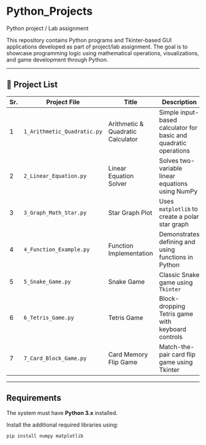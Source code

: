 # Python_Projects
Python project / Lab assignment 

This repository contains Python programs and Tkinter-based GUI applications developed as part of project/lab assignment. The goal is to showcase programming logic using mathematical operations, visualizations, and game development through Python.

---

## 📁 Project List

| Sr. | Project File                  | Title                              | Description |
|-----|-------------------------------|------------------------------------|-------------|
| 1   | `1_Arithmetic_Quadratic.py`   | Arithmetic & Quadratic Calculator  | Simple input-based calculator for basic and quadratic operations |
| 2   | `2_Linear_Equation.py`        | Linear Equation Solver             | Solves two-variable linear equations using NumPy |
| 3   | `3_Graph_Math_Star.py`        | Star Graph Plot                    | Uses `matplotlib` to create a polar star graph |
| 4   | `4_Function_Example.py`       | Function Implementation            | Demonstrates defining and using functions in Python |
| 5   | `5_Snake_Game.py`             | Snake Game                         | Classic Snake game using `Tkinter` |
| 6   | `6_Tetris_Game.py`            | Tetris Game                        | Block-dropping Tetris game with keyboard controls |
| 7   | `7_Card_Block_Game.py`        | Card Memory Flip Game              | Match-the-pair card flip game using Tkinter |

---

## Requirements

The system must have **Python 3.x** installed.  

Install the additional required libraries using:

```bash
pip install numpy matplotlib

